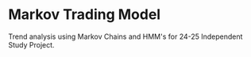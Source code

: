 # Markov Trading Model
Trend analysis using Markov Chains and HMM's for 24-25 Independent Study Project.
